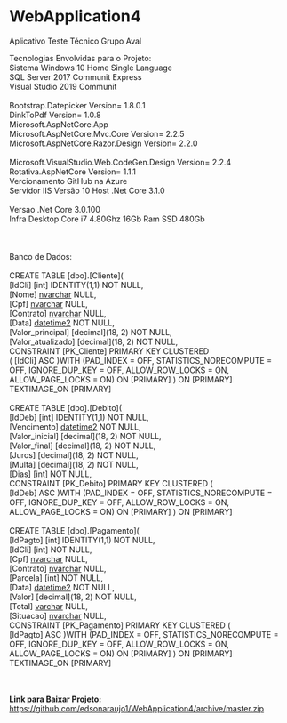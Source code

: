 # WebApplication4
Aplicativo Teste Técnico Grupo Aval

Tecnologias Envolvidas para o Projeto:<br>
Sistema Windows 10 Home Single Language<br> 
SQL Server 2017 Communit Express<br> 
Visual Studio 2019 Communit<br>  
Bootstrap.Datepicker  Version= 1.8.0.1<br> 
DinkToPdf  Version= 1.0.8<br> 
Microsoft.AspNetCore.App<br> 
Microsoft.AspNetCore.Mvc.Core Version= 2.2.5<br> 
Microsoft.AspNetCore.Razor.Design Version= 2.2.0<br>  
Microsoft.VisualStudio.Web.CodeGen.Design Version= 2.2.4<br> 
Rotativa.AspNetCore Version= 1.1.1<br> 
Vercionamento GitHub na Azure<br> 
Servidor IIS Versão 10 Host .Net Core 3.1.0<br>  
Versao .Net Core 3.0.100<br> 
Infra Desktop Core i7 4.80Ghz 16Gb Ram SSD 480Gb<br> 
<br> 
<br>
<br>
Banco de Dados:<br><br> 
CREATE TABLE [dbo].[Cliente](<br>
[IdCli] [int] IDENTITY(1,1) NOT NULL, <br>
[Nome] [nvarchar](max) NULL,<br>
[Cpf] [nvarchar](max) NULL,<br>
[Contrato] [nvarchar](max) NULL,<br>
[Data] [datetime2](7) NOT NULL, <br>
[Valor_principal] [decimal](18, 2) NOT NULL, <br>
[Valor_atualizado] [decimal](18, 2) NOT NULL, <br>
CONSTRAINT [PK_Cliente] PRIMARY KEY CLUSTERED <br>
(  [IdCli] ASC )WITH (PAD_INDEX = OFF, STATISTICS_NORECOMPUTE = OFF, IGNORE_DUP_KEY = OFF, ALLOW_ROW_LOCKS = ON, ALLOW_PAGE_LOCKS = ON) ON [PRIMARY] ) ON [PRIMARY] TEXTIMAGE_ON [PRIMARY] 
<br>
<br>
CREATE TABLE [dbo].[Debito]( <br>
[IdDeb] [int] IDENTITY(1,1) NOT NULL,<br>
[Vencimento] [datetime2](7) NOT NULL,<br>
[Valor_inicial] [decimal](18, 2) NOT NULL,<br>
[Valor_final] [decimal](18, 2) NOT NULL,<br>
[Juros] [decimal](18, 2) NOT NULL,<br>
[Multa] [decimal](18, 2) NOT NULL,<br>
[Dias] [int] NOT NULL,<br>
CONSTRAINT [PK_Debito] PRIMARY KEY CLUSTERED  (<br>
[IdDeb] ASC )WITH (PAD_INDEX = OFF, STATISTICS_NORECOMPUTE = OFF, IGNORE_DUP_KEY = OFF, ALLOW_ROW_LOCKS = ON, ALLOW_PAGE_LOCKS = ON) ON [PRIMARY] ) ON [PRIMARY] 
<br>
<br>
CREATE TABLE [dbo].[Pagamento](<br>
[IdPagto] [int] IDENTITY(1,1) NOT NULL,<br>
[IdCli] [int] NOT NULL,<br>
[Cpf] [nvarchar](max) NULL,<br>
[Contrato] [nvarchar](max) NULL,<br>
[Parcela] [int] NOT NULL,<br>
[Data] [datetime2](7) NOT NULL,<br>
[Valor] [decimal](18, 2) NOT NULL,<br>
[Total] [varchar](50) NULL,<br>
[Situacao] [nvarchar](max) NULL,<br>
CONSTRAINT [PK_Pagamento] PRIMARY KEY CLUSTERED  (<br>
[IdPagto] ASC )WITH (PAD_INDEX = OFF, STATISTICS_NORECOMPUTE = OFF, IGNORE_DUP_KEY = OFF, ALLOW_ROW_LOCKS = ON, ALLOW_PAGE_LOCKS = ON) ON [PRIMARY] ) ON [PRIMARY] TEXTIMAGE_ON [PRIMARY] 
<br> 
<br>
<br>

<b>Link para Baixar Projeto: </b> https://github.com/edsonaraujo1/WebApplication4/archive/master.zip 
